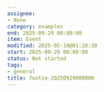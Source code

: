 ```yaml
---
assignee:
- None
category: examples
end: 2025-09-29 00:00:00
item: Event
modified: 2025-05-10@01:28:30
start: 2025-09-29 00:00:00
status: Not started
tags:
- general
title: footie-20250929000000
---
```


